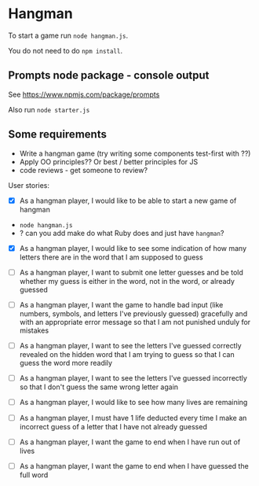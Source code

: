 # Hangman

To start a game run `node hangman.js`.

You do not need to do `npm install`.

## Prompts node package - console output

See <https://www.npmjs.com/package/prompts>

Also run `node starter.js`

## Some requirements

- Write a hangman game (try writing some components test-first with ??)
- Apply OO principles?? Or best / better principles for JS
- code reviews - get someone to review?

User stories:

- [x]  As a hangman player, I would like to be able to start a new game of hangman
  - `node hangman.js`
  - ? can you add make do what Ruby does and just have `hangman`?

- [x] As a hangman player, I would like to see some indication of how many letters there are in the word that I am supposed to guess

- [ ] As a hangman player, I want to submit one letter guesses and be told whether my guess is either in the word, not in the word, or already guessed

- [ ] As a hangman player, I want the game to handle bad input (like numbers, symbols, and letters I've previously guessed) gracefully and with an appropriate error message so that I am not punished unduly for mistakes

- [ ] As a hangman player, I want to see the letters I've guessed correctly revealed on the hidden word that I am trying to guess so that I can guess the word more readily

- [ ] As a hangman player, I want to see the letters I've guessed incorrectly so that I don't guess the same wrong letter again

- [ ] As a hangman player, I would like to see how many lives are remaining

- [ ] As a hangman player, I must have 1 life deducted every time I make an incorrect guess of a letter that I have not already guessed

- [ ] As a hangman player, I want the game to end when I have run out of lives

- [ ] As a hangman player, I want the game to end when I have guessed the full word

